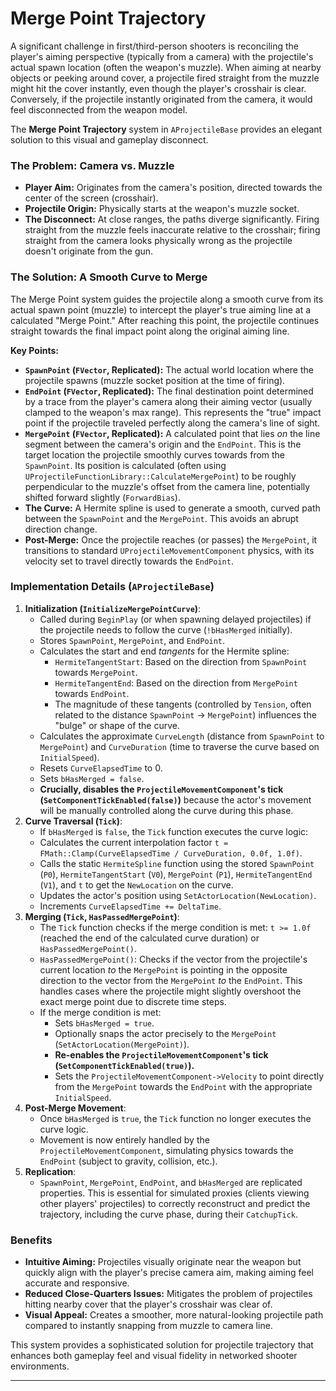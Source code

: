 # Merge Point Trajectory

A significant challenge in first/third-person shooters is reconciling the player's aiming perspective (typically from a camera) with the projectile's actual spawn location (often the weapon's muzzle). When aiming at nearby objects or peeking around cover, a projectile fired straight from the muzzle might hit the cover instantly, even though the player's crosshair is clear. Conversely, if the projectile instantly originated from the camera, it would feel disconnected from the weapon model.

The **Merge Point Trajectory** system in `AProjectileBase` provides an elegant solution to this visual and gameplay disconnect.

### The Problem: Camera vs. Muzzle

* **Player Aim:** Originates from the camera's position, directed towards the center of the screen (crosshair).
* **Projectile Origin:** Physically starts at the weapon's muzzle socket.
* **The Disconnect:** At close ranges, the paths diverge significantly. Firing straight from the muzzle feels inaccurate relative to the crosshair; firing straight from the camera looks physically wrong as the projectile doesn't originate from the gun.

### The Solution: A Smooth Curve to Merge

The Merge Point system guides the projectile along a smooth curve from its actual spawn point (muzzle) to intercept the player's true aiming line at a calculated "Merge Point." After reaching this point, the projectile continues straight towards the final impact point along the original aiming line.

**Key Points:**

* **`SpawnPoint` (`FVector`, Replicated):** The actual world location where the projectile spawns (muzzle socket position at the time of firing).
* **`EndPoint` (`FVector`, Replicated):** The final destination point determined by a trace from the player's camera along their aiming vector (usually clamped to the weapon's max range). This represents the "true" impact point if the projectile traveled perfectly along the camera's line of sight.
* **`MergePoint` (`FVector`, Replicated):** A calculated point that lies _on_ the line segment between the camera's origin and the `EndPoint`. This is the target location the projectile smoothly curves towards from the `SpawnPoint`. Its position is calculated (often using `UProjectileFunctionLibrary::CalculateMergePoint`) to be roughly perpendicular to the muzzle's offset from the camera line, potentially shifted forward slightly (`ForwardBias`).
* **The Curve:** A Hermite spline is used to generate a smooth, curved path between the `SpawnPoint` and the `MergePoint`. This avoids an abrupt direction change.
* **Post-Merge:** Once the projectile reaches (or passes) the `MergePoint`, it transitions to standard `UProjectileMovementComponent` physics, with its velocity set to travel directly towards the `EndPoint`.

### Implementation Details (`AProjectileBase`)

1. **Initialization (`InitializeMergePointCurve`)**:
   * Called during `BeginPlay` (or when spawning delayed projectiles) if the projectile needs to follow the curve (`!bHasMerged` initially).
   * Stores `SpawnPoint`, `MergePoint`, and `EndPoint`.
   * Calculates the start and end _tangents_ for the Hermite spline:
     * `HermiteTangentStart`: Based on the direction from `SpawnPoint` towards `MergePoint`.
     * `HermiteTangentEnd`: Based on the direction from `MergePoint` towards `EndPoint`.
     * The magnitude of these tangents (controlled by `Tension`, often related to the distance `SpawnPoint` -> `MergePoint`) influences the "bulge" or shape of the curve.
   * Calculates the approximate `CurveLength` (distance from `SpawnPoint` to `MergePoint`) and `CurveDuration` (time to traverse the curve based on `InitialSpeed`).
   * Resets `CurveElapsedTime` to 0.
   * Sets `bHasMerged = false`.
   * **Crucially, disables the `ProjectileMovementComponent`'s tick (`SetComponentTickEnabled(false)`)** because the actor's movement will be manually controlled along the curve during this phase.
2. **Curve Traversal (`Tick`)**:
   * If `bHasMerged` is `false`, the `Tick` function executes the curve logic:
   * Calculates the current interpolation factor `t = FMath::Clamp(CurveElapsedTime / CurveDuration, 0.0f, 1.0f)`.
   * Calls the static `HermiteSpline` function using the stored `SpawnPoint` (`P0`), `HermiteTangentStart` (`V0`), `MergePoint` (`P1`), `HermiteTangentEnd` (`V1`), and `t` to get the `NewLocation` on the curve.
   * Updates the actor's position using `SetActorLocation(NewLocation)`.
   * Increments `CurveElapsedTime += DeltaTime`.
3. **Merging (`Tick`, `HasPassedMergePoint`)**:
   * The `Tick` function checks if the merge condition is met: `t >= 1.0f` (reached the end of the calculated curve duration) or `HasPassedMergePoint()`.
   * `HasPassedMergePoint()`: Checks if the vector from the projectile's current location _to_ the `MergePoint` is pointing in the opposite direction to the vector from the `MergePoint` _to_ the `EndPoint`. This handles cases where the projectile might slightly overshoot the exact merge point due to discrete time steps.
   * If the merge condition is met:
     * Sets `bHasMerged = true`.
     * Optionally snaps the actor precisely to the `MergePoint` (`SetActorLocation(MergePoint)`).
     * **Re-enables the `ProjectileMovementComponent`'s tick (`SetComponentTickEnabled(true)`).**
     * Sets the `ProjectileMovementComponent->Velocity` to point directly from the `MergePoint` towards the `EndPoint` with the appropriate `InitialSpeed`.
4. **Post-Merge Movement**:
   * Once `bHasMerged` is `true`, the `Tick` function no longer executes the curve logic.
   * Movement is now entirely handled by the `ProjectileMovementComponent`, simulating physics towards the `EndPoint` (subject to gravity, collision, etc.).
5. **Replication**:
   * `SpawnPoint`, `MergePoint`, `EndPoint`, and `bHasMerged` are replicated properties. This is essential for simulated proxies (clients viewing other players' projectiles) to correctly reconstruct and predict the trajectory, including the curve phase, during their `CatchupTick`.

### Benefits

* **Intuitive Aiming:** Projectiles visually originate near the weapon but quickly align with the player's precise camera aim, making aiming feel accurate and responsive.
* **Reduced Close-Quarters Issues:** Mitigates the problem of projectiles hitting nearby cover that the player's crosshair was clear of.
* **Visual Appeal:** Creates a smoother, more natural-looking projectile path compared to instantly snapping from muzzle to camera line.

This system provides a sophisticated solution for projectile trajectory that enhances both gameplay feel and visual fidelity in networked shooter environments.

***
